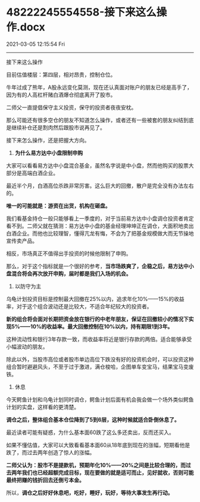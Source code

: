# 48222245554558-接下来这么操作.docx

2021-03-05 12:15:54 Fri

----

接下来这么操作

目前估值楼层：第四层，相对昂贵，控制仓位。

牛年过成了熊年，A股永远变化莫测，现在还认真面对账户的朋友已经是高手了，因为有的人高杠杆赌白酒爆仓彻底离开了股市。

二师父一直提倡保守主义投资，保守的投资者夜夜安枕。

那么可能还有很多空仓的朋友不知道怎么操作，或者还有一些被套的朋友纠结到底是继续补仓还是割肉然后跟股市说再见了。

接下来怎么操作，还是把握大方向。

1. __为什么易方达中小盘限制申购__

大家可以看看易方达中小盘混合基金，虽然名字说是中小盘，然而他购买的股票大部分是高端白酒企业。

最近半个月，白酒高位杀跌非常厉害。这么巨大的回撤，散户是完全没有办法左右的。

__唯一的可能就是：游资在出货，机构在砸盘。__

我们看基金持仓一般只能够看上一季度的，对于当前易方达中小盘调仓投资者肯定看不到。二师父就在猜测：易方达中小盘的基金经理坤坤正在调仓，大面积地卖出白酒企业。而他也比较理智，懂得亢龙有悔，不会为了把基金规模做大而无节操地宣传卖产品。

相反，市场真正不值得出手投资的时候他限制了申购。

那么，对于这个指标就是一个很好的参考，__当市场跌爽了，企稳之后，易方达中小盘混合将会再次放开申购，届时都是我们入场的机会。__

1. 以防守为主

乌龟计划投资目标是控制最大回撤在25%以内，追求年化10%——15%的收益率，对于这个组合波动还是比较大，不适合年纪较大的投资者。

__新的组合将会面对长期把资金放在银行的中老年朋友，保证在回撤较小的情况下实现5%——10%的收益率。最大回撤控制在10%以内，持有期限1到3年。__

这种流动性和银行3年存款一致，而收益率将近是银行存款的两倍。适合能够承受小幅波动的朋友。

除此以外，当股市高位或者股市单边高位下跌没有好的投资机会时，可以投资这种组合暂时避避风头，不至于过于激进，满仓梭哈，企图单车变宝马，结果宝马变废铁。

1. 休息

今天鳄鱼计划和乌龟计划同时调仓，鳄鱼计划后面有机会我会做一个场外类似鳄鱼计划的实盘，这样看的更清楚。

__调仓之后，整体组合基本仓位降到了5到6层，这种时候就适合卧倒休息了。__

最近读者可能有疑惑，为什么基本面60跌了这么多还卖出，反而还买入。

如果不懂估值，大家可以大致看看基本面60从18年底到现在的涨幅，短期看他是跌了，而过去两年创造了惊人的涨幅。

__二师父认为：股市不是提款机，预期年化10%——20%之间是比较合理的，而过去两年我们也已经超额完成目标，现在要做的就是适可而止，见好就收，否则可能最终把赚的钱折回去还倒亏本金。__

所以，__调仓之后好好休息吧，吃好，睡好，玩好，等待大事发生再行动。__

